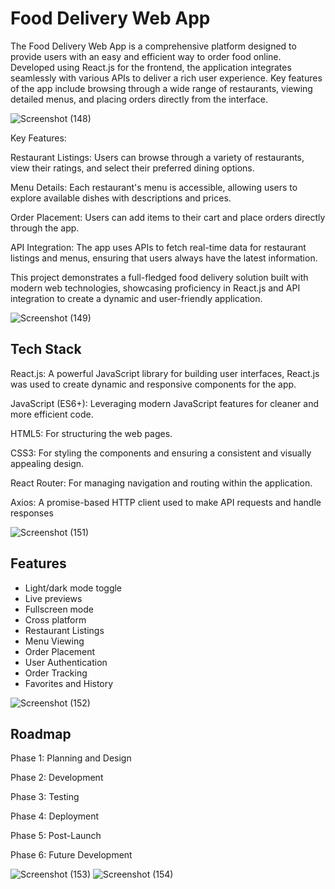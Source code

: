 
# Food Delivery Web App

The Food Delivery Web App is a comprehensive platform designed to provide users with an easy and efficient way to order food online. Developed using React.js for the frontend, the application integrates seamlessly with various APIs to deliver a rich user experience. Key features of the app include browsing through a wide range of restaurants, viewing detailed menus, and placing orders directly from the interface.

![Screenshot (148)](https://github.com/user-attachments/assets/f626ff82-a9b8-47ee-b59d-4d65527e65c1)

Key Features:

Restaurant Listings: Users can browse through a variety of restaurants, view their ratings, and select their preferred dining options.

Menu Details: Each restaurant's menu is accessible, allowing users to explore available dishes with descriptions and prices.

Order Placement: Users can add items to their cart and place orders directly through the app.

API Integration: The app uses APIs to fetch real-time data for restaurant listings and menus, ensuring that users always have the latest information.

This project demonstrates a full-fledged food delivery solution built with modern web technologies, showcasing proficiency in React.js and API integration to create a dynamic and user-friendly application.




![Screenshot (149)](https://github.com/user-attachments/assets/64edabc9-c68e-4def-96fc-3c6b9594d0d4)

## Tech Stack
React.js: A powerful JavaScript library for building user interfaces, React.js was used to create dynamic and responsive components for the app.

JavaScript (ES6+): Leveraging modern JavaScript features for cleaner and more efficient code.

HTML5: For structuring the web pages.

CSS3: For styling the components and ensuring a consistent and visually appealing design.

React Router: For managing navigation and routing within the application.

Axios: A promise-based HTTP client used to make API requests and handle responses

![Screenshot (151)](https://github.com/user-attachments/assets/afe33a22-eb5e-4b9f-8ebb-5df9644c5a28)


## Features


- Light/dark mode toggle
- Live previews
- Fullscreen mode
- Cross platform
- Restaurant Listings
- Menu Viewing
- Order Placement
- User Authentication
- Order Tracking
- Favorites and History

![Screenshot (152)](https://github.com/user-attachments/assets/6fcf2f8b-b61d-41e6-8a5f-ceb3d76197cb)

## Roadmap


Phase 1: Planning and Design

Phase 2: Development

Phase 3: Testing

Phase 4: Deployment

Phase 5: Post-Launch

Phase 6: Future Development



![Screenshot (153)](https://github.com/user-attachments/assets/73074c25-0a6e-4fcd-b25c-fa8617287cea)
![Screenshot (154)](https://github.com/user-attachments/assets/ecf18aff-d9a3-4632-bab7-6b8d84477b9a)
